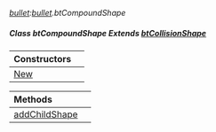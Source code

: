_[bullet](../../modules/bullet/bullet-module.md):[bullet](../../modules/bullet/bullet-module.md).btCompoundShape_
##### Class btCompoundShape Extends [btCollisionShape](../../modules/bullet/bullet-btcollisionshape.md)

| Constructors | |
|:---|:---|
| [New](bullet-btcompoundshape-new.md) |  |

| Methods | |
|:---|:---|
| [addChildShape](bullet-btcompoundshape-addchildshape.md) |  |
